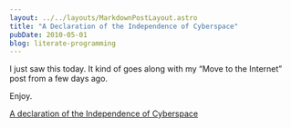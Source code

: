 ```yaml
---
layout: ../../layouts/MarkdownPostLayout.astro
title: "A Declaration of the Independence of Cyberspace"
pubDate: 2010-05-01
blog: literate-programming
---
```


I just saw this today. It kind of goes along with my “Move to the Internet” post from a few days ago.

Enjoy.

[A declaration of the Independence of Cyberspace](https://www.eff.org/cyberspace-independence)
